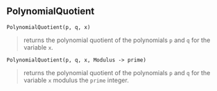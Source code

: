 ## PolynomialQuotient

``` 
PolynomialQuotient(p, q, x)
``` 

> returns the polynomial quotient of the polynomials `p` and `q` for the variable `x`.

``` 
PolynomialQuotient(p, q, x, Modulus -> prime)
``` 

> returns the polynomial quotient of the polynomials `p` and `q` for the variable `x` modulus the `prime` integer.
 